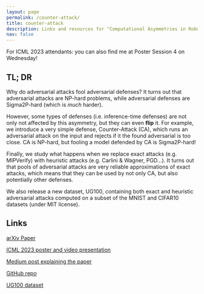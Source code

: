```yaml
---
layout: page
permalink: /counter-attack/
title: counter-attack
description: Links and resources for "Computational Asymmetries in Robust Classification".
nav: false
---
```


For ICML 2023 attendants: you can also find me at Poster Session 4 on Wednesday!

## TL; DR

Why do adversarial attacks fool adversarial defenses? It turns out that adversarial attacks
are NP-hard problems, while adversarial defenses are Sigma2P-hard (which is _much_ harder).

However, some types of defenses (i.e. inference-time defenses) are not only not affected by this asymmetry, but they can even **flip** it. For example, we introduce a very simple defense, Counter-Attack (CA), which runs an adversarial attack on the input and rejects if it the found adversarial is too close. CA is
NP-hard, but fooling a model defended by CA is Sigma2P-hard!

Finally, we study what happens when we replace exact attacks (e.g. MIPVerify) with heuristic attacks
(e.g. Carlini & Wagner, PGD...). It turns out that pools of adversarial attacks are very reliable
approximations of exact attacks, which means that they can be used by not only CA, but also potentially
other defenses.

We also release a new dataset, UG100, containing both exact and heuristic adversarial attacks computed
on a subset of the MNIST and CIFAR10 datasets (under MIT license).

## Links

[arXiv Paper](https://arxiv.org/abs/2306.14326)

[ICML 2023 poster and video presentation](https://icml.cc/virtual/2023/poster/23951)

[Medium post explaining the paper](https://medium.com/@marrosamuele/computational-asymmetries-in-robust-classification-explained-2ec475e7b3ee)

[GitHub repo](https://github.com/samuelemarro/counter-attack)

[UG100 dataset](https://zenodo.org/record/6869110)